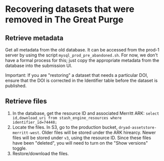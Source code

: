 Recovering datasets that were removed in The Great Purge
========================================================

Retrieve metadata
-----------------

Get all metadata from the old database. It can be accessed from the prod-1
server by using the script `mysql_prod_pre_abandoned.sh`. For now, we don't have
a formal process for this; just copy the appropriate metadata from the database
into the submission UI.

Important: If you are "restoring" a dataset that needs a particular DOI, ensure
that the DOI is corrected in the Identifier table before the dataset is
published.


Retrieve files
--------------

1. In the database, get the resource ID and associated Merritt ARK:
   `select id,download_uri from stash_engine_resources where identifier_id=74448;`
2. Locate the files. In S3, go to the production bucket,
  `dryad-assetstore-merritt-west`. Older files will be stored under the ARK
  hirearcy. Newer files will be stored under `v3`, using the resource ID. Since
  these files have been "deleted", you will need to turn on the "Show versions"
  toggle.
3. Restore/download the files.


